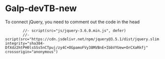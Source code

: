 # Galp-devTB-new
To connect jQuery, you need to comment out the code in the head
```
		//- script(src="js/jquery-3.6.0.min.js", defer)
		//- script(src="https://cdn.jsdelivr.net/npm/jquery@3.5.1/dist/jquery.slim.min.js" integrity="sha384-DfXdz2htPH0lsSSs5nCTpuj/zy4C+OGpamoFVy38MVBnE+IbbVYUew+OrCXaRkfj" crossorigin="anonymous")
```
